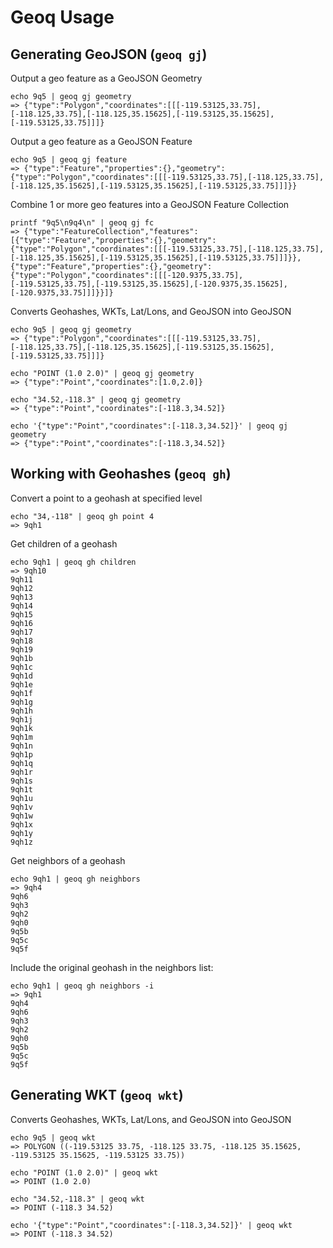 # Geoq Usage

## Generating GeoJSON (`geoq gj`)

Output a geo feature as a GeoJSON Geometry

```example
echo 9q5 | geoq gj geometry
=> {"type":"Polygon","coordinates":[[[-119.53125,33.75],[-118.125,33.75],[-118.125,35.15625],[-119.53125,35.15625],[-119.53125,33.75]]]}
```

Output a geo feature as a GeoJSON Feature

```example
echo 9q5 | geoq gj feature
=> {"type":"Feature","properties":{},"geometry":{"type":"Polygon","coordinates":[[[-119.53125,33.75],[-118.125,33.75],[-118.125,35.15625],[-119.53125,35.15625],[-119.53125,33.75]]]}}
```

Combine 1 or more geo features into a GeoJSON Feature Collection

```example
printf "9q5\n9q4\n" | geoq gj fc
=> {"type":"FeatureCollection","features":[{"type":"Feature","properties":{},"geometry":{"type":"Polygon","coordinates":[[[-119.53125,33.75],[-118.125,33.75],[-118.125,35.15625],[-119.53125,35.15625],[-119.53125,33.75]]]}},{"type":"Feature","properties":{},"geometry":{"type":"Polygon","coordinates":[[[-120.9375,33.75],[-119.53125,33.75],[-119.53125,35.15625],[-120.9375,35.15625],[-120.9375,33.75]]]}}]}
```

Converts Geohashes, WKTs, Lat/Lons, and GeoJSON into GeoJSON

```example
echo 9q5 | geoq gj geometry
=> {"type":"Polygon","coordinates":[[[-119.53125,33.75],[-118.125,33.75],[-118.125,35.15625],[-119.53125,35.15625],[-119.53125,33.75]]]}
```

```example
echo "POINT (1.0 2.0)" | geoq gj geometry
=> {"type":"Point","coordinates":[1.0,2.0]}
```

```example
echo "34.52,-118.3" | geoq gj geometry
=> {"type":"Point","coordinates":[-118.3,34.52]}
```

```example
echo '{"type":"Point","coordinates":[-118.3,34.52]}' | geoq gj geometry
=> {"type":"Point","coordinates":[-118.3,34.52]}
```

## Working with Geohashes (`geoq gh`)

Convert a point to a geohash at specified level

```example
echo "34,-118" | geoq gh point 4
=> 9qh1
```

Get children of a geohash

```example
echo 9qh1 | geoq gh children
=> 9qh10
9qh11
9qh12
9qh13
9qh14
9qh15
9qh16
9qh17
9qh18
9qh19
9qh1b
9qh1c
9qh1d
9qh1e
9qh1f
9qh1g
9qh1h
9qh1j
9qh1k
9qh1m
9qh1n
9qh1p
9qh1q
9qh1r
9qh1s
9qh1t
9qh1u
9qh1v
9qh1w
9qh1x
9qh1y
9qh1z
```

Get neighbors of a geohash

```example
echo 9qh1 | geoq gh neighbors
=> 9qh4
9qh6
9qh3
9qh2
9qh0
9q5b
9q5c
9q5f
```

Include the original geohash in the neighbors list:

```example
echo 9qh1 | geoq gh neighbors -i
=> 9qh1
9qh4
9qh6
9qh3
9qh2
9qh0
9q5b
9q5c
9q5f
```

## Generating WKT (`geoq wkt`)

Converts Geohashes, WKTs, Lat/Lons, and GeoJSON into GeoJSON

```example
echo 9q5 | geoq wkt
=> POLYGON ((-119.53125 33.75, -118.125 33.75, -118.125 35.15625, -119.53125 35.15625, -119.53125 33.75))
```

```example
echo "POINT (1.0 2.0)" | geoq wkt
=> POINT (1.0 2.0)
```

```example
echo "34.52,-118.3" | geoq wkt
=> POINT (-118.3 34.52)
```

```example
echo '{"type":"Point","coordinates":[-118.3,34.52]}' | geoq wkt
=> POINT (-118.3 34.52)
```
